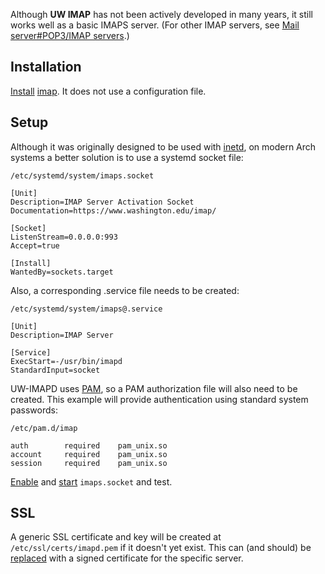 Although **UW IMAP** has not been actively developed in many years, it still works well as a basic IMAPS server. (For other IMAP servers, see [Mail server#POP3/IMAP servers](/index.php/Mail_server#POP3/IMAP_servers "Mail server").)

## Installation

[Install](/index.php/Install "Install") [imap](https://www.archlinux.org/packages/?name=imap). It does not use a configuration file.

## Setup

Although it was originally designed to be used with [inetd](https://en.wikipedia.org/wiki/inetd "wikipedia:inetd"), on modern Arch systems a better solution is to use a systemd socket file:

 `/etc/systemd/system/imaps.socket` 
```
[Unit]
Description=IMAP Server Activation Socket
Documentation=https://www.washington.edu/imap/

[Socket]
ListenStream=0.0.0.0:993
Accept=true

[Install]
WantedBy=sockets.target

```

Also, a corresponding .service file needs to be created:

 `/etc/systemd/system/imaps@.service` 
```
[Unit]
Description=IMAP Server

[Service]
ExecStart=-/usr/bin/imapd
StandardInput=socket

```

UW-IMAPD uses [PAM](/index.php/PAM "PAM"), so a PAM authorization file will also need to be created. This example will provide authentication using standard system passwords:

 `/etc/pam.d/imap` 
```
auth		required	pam_unix.so
account		required	pam_unix.so
session		required	pam_unix.so

```

[Enable](/index.php/Enable "Enable") and [start](/index.php/Start "Start") `imaps.socket` and test.

## SSL

A generic SSL certificate and key will be created at `/etc/ssl/certs/imapd.pem` if it doesn't yet exist. This can (and should) be [replaced](/index.php/Transport_Layer_Security#Obtaining_a_certificate "Transport Layer Security") with a signed certificate for the specific server.